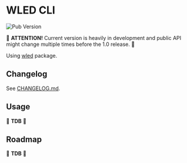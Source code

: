 # WLED CLI

![Pub Version](https://img.shields.io/pub/v/wled-cli)

🚧 **ATTENTION!** Current version is heavily in development and public API might change multiple times before the 1.0 release. 🚧

Using [wled](https://pub.dev/packages/wled) package.


## Changelog

See [CHANGELOG.md](CHANGELOG.md).


## Usage

🚧 **TDB** 🚧


## Roadmap

🚧 **TDB** 🚧
